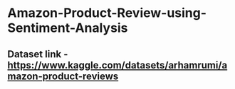 # Amazon-Product-Review-using-Sentiment-Analysis

## Dataset link - https://www.kaggle.com/datasets/arhamrumi/amazon-product-reviews

